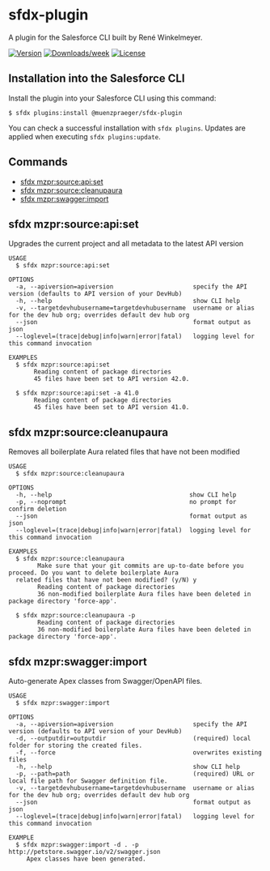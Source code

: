 # sfdx-plugin

A plugin for the Salesforce CLI built by René Winkelmeyer.

[![Version](https://img.shields.io/npm/v/@muenzpraeger/sfdx-plugin.svg)](https://www.npmjs.com/package/@muenzpraeger/sfdx-plugin)
[![Downloads/week](https://img.shields.io/npm/dw/@muenzpraeger/sfdx-plugin.svg)](https://www.npmjs.com/package/@muenzpraeger/sfdx-plugin)
[![License](https://img.shields.io/npm/l/muenzpraeger-sfdx-plugin.svg)](https://github.com/muenzpraeger/sfdx-plugin/blob/master/package.json)

## Installation into the Salesforce CLI

Install the plugin into your Salesforce CLI using this command:

```sh-session
$ sfdx plugins:install @muenzpraeger/sfdx-plugin
```

You can check a successful installation with `sfdx plugins`. Updates are applied when executing `sfdx plugins:update`.

<!-- install -->

## Commands

<!-- commands -->

-   [sfdx mzpr:source:api:set](#sfdx-muenzpraegersourceapiset)
-   [sfdx mzpr:source:cleanupaura](#sfdx-muenzpraegersourcecleanupaura)
-   [sfdx mzpr:swagger:import](#sfdx-muenzpraegerswaggerimport)

## sfdx mzpr:source:api:set

Upgrades the current project and all metadata to the latest API version

```
USAGE
  $ sfdx mzpr:source:api:set

OPTIONS
  -a, --apiversion=apiversion                      specify the API version (defaults to API version of your DevHub)
  -h, --help                                       show CLI help
  -v, --targetdevhubusername=targetdevhubusername  username or alias for the dev hub org; overrides default dev hub org
  --json                                           format output as json
  --loglevel=(trace|debug|info|warn|error|fatal)   logging level for this command invocation

EXAMPLES
  $ sfdx mzpr:source:api:set
       Reading content of package directories
       45 files have been set to API version 42.0.

  $ sfdx mzpr:source:api:set -a 41.0
       Reading content of package directories
       45 files have been set to API version 41.0.
```

## sfdx mzpr:source:cleanupaura

Removes all boilerplate Aura related files that have not been modified

```
USAGE
  $ sfdx mzpr:source:cleanupaura

OPTIONS
  -h, --help                                      show CLI help
  -p, --noprompt                                  no prompt for confirm deletion
  --json                                          format output as json
  --loglevel=(trace|debug|info|warn|error|fatal)  logging level for this command invocation

EXAMPLES
  $ sfdx mzpr:source:cleanupaura
        Make sure that your git commits are up-to-date before you proceed. Do you want to delete boilerplate Aura
  related files that have not been modified? (y/N) y
        Reading content of package directories
        36 non-modified boilerplate Aura files have been deleted in package directory 'force-app'.

  $ sfdx mzpr:source:cleanupaura -p
        Reading content of package directories
        36 non-modified boilerplate Aura files have been deleted in package directory 'force-app'.
```

## sfdx mzpr:swagger:import

Auto-generate Apex classes from Swagger/OpenAPI files.

```
USAGE
  $ sfdx mzpr:swagger:import

OPTIONS
  -a, --apiversion=apiversion                      specify the API version (defaults to API version of your DevHub)
  -d, --outputdir=outputdir                        (required) local folder for storing the created files.
  -f, --force                                      overwrites existing files
  -h, --help                                       show CLI help
  -p, --path=path                                  (required) URL or local file path for Swagger definition file.
  -v, --targetdevhubusername=targetdevhubusername  username or alias for the dev hub org; overrides default dev hub org
  --json                                           format output as json
  --loglevel=(trace|debug|info|warn|error|fatal)   logging level for this command invocation

EXAMPLE
  $ sfdx mzpr:swagger:import -d . -p http://petstore.swagger.io/v2/swagger.json
     Apex classes have been generated.
```

<!-- commandsstop -->
